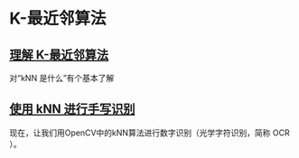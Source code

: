 # K-最近邻算法

## [理解 K-最近邻算法](8.1.1-tutorial_py_knn_understanding.md)
对“kNN 是什么”有个基本了解

## [使用 kNN 进行手写识别](8.1.2.tutorial_py_knn_opencv.md)
现在，让我们用OpenCV中的kNN算法进行数字识别（光学字符识别，简称 OCR ）。
